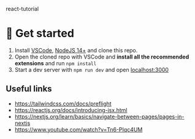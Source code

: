 react-tutorial

# 🚀 Get started

1. Install [VSCode][code], [NodeJS 14+][node] and clone this repo.
1. Open the cloned repo with VSCode and __install all the recommended extensions__ and run `npm install`
1. Start a dev server with `npm run dev` and open [localhost:3000](https://localhost:3000)

## Useful links

- https://tailwindcss.com/docs/preflight
- https://reactjs.org/docs/introducing-jsx.html
- https://nextjs.org/learn/basics/navigate-between-pages/pages-in-nextjs
- https://www.youtube.com/watch?v=Tn6-PIqc4UM

[code]: https://code.visualstudio.com/
[node]: https://nodejs.org/en/
